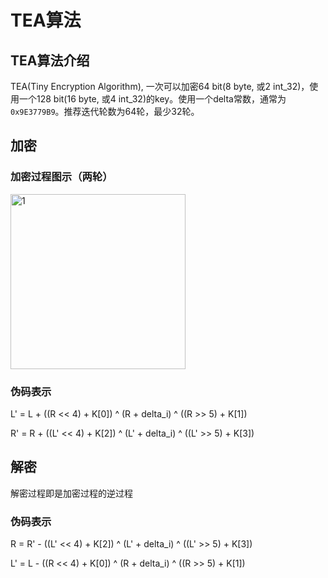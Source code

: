 # TEA算法

## TEA算法介绍

TEA(Tiny Encryption Algorithm), 一次可以加密64 bit(8 byte, 或2 int_32)，使用一个128 bit(16 byte, 或4 int_32)的key。使用一个delta常数，通常为```0x9E3779B9```。推荐迭代轮数为64轮，最少32轮。

## 加密

### 加密过程图示（两轮）

<img src="teaEnc.png" alt="1" width="280" />

### 伪码表示

L' = L + ((R << 4) + K[0]) ^ (R + delta_i) ^ ((R >> 5) + K[1])

R' = R + ((L' << 4) + K[2]) ^ (L' + delta_i) ^ ((L' >> 5) + K[3])

## 解密

解密过程即是加密过程的逆过程

### 伪码表示

R = R' - ((L' << 4) + K[2]) ^ (L' + delta_i) ^ ((L' >> 5) + K[3])

L' = L - ((R << 4) + K[0]) ^ (R + delta_i) ^ ((R >> 5) + K[1])